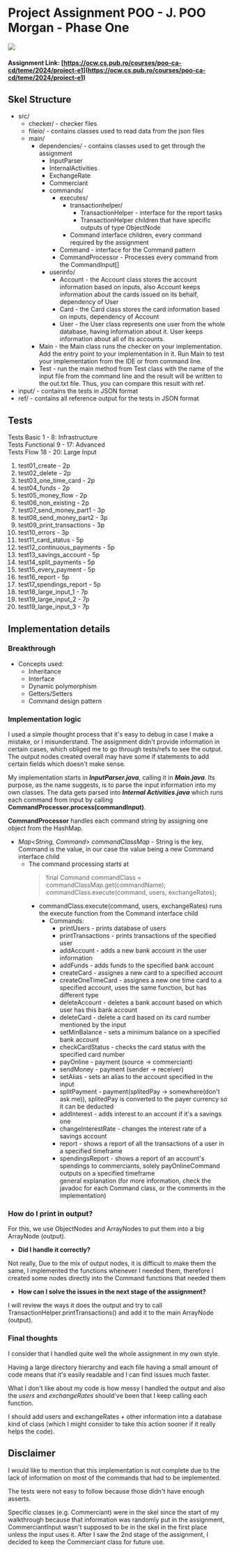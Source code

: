 # Project Assignment POO  - J. POO Morgan - Phase One

![](https://s.yimg.com/ny/api/res/1.2/aN0SfZTtLF5hLNO0wIN3gg--/YXBwaWQ9aGlnaGxhbmRlcjt3PTcwNTtoPTQyNztjZj13ZWJw/https://o.aolcdn.com/hss/storage/midas/b23d8b7f62a50a7b79152996890aa052/204855412/fit.gif)

#### Assignment Link: [https://ocw.cs.pub.ro/courses/poo-ca-cd/teme/2024/proiect-e1](https://ocw.cs.pub.ro/courses/poo-ca-cd/teme/2024/proiect-e1)

## Skel Structure

* src/
    * checker/ - checker files
    * fileio/ - contains classes used to read data from the json files
    * main/
      * dependencies/ - contains classes used to get through the assignment
        * InputParser
        * InternalActivities
        * ExchangeRate
        * Commerciant
        * commands/
           * executes/
             * transactionhelper/
               * TransactionHelper - interface for the report tasks
               * TransactionHelper children that have specific outputs of type ObjectNode
             * Command interface children, every command required by the assignment
          * Command - interface for the Command pattern
          * CommandProcessor - Processes every command from the CommandInput[]
        * userinfo/
          * Account - the Account class stores the account information based on inputs, also Account keeps information about the cards issued on its behalf, dependency of User
          * Card - the Card class stores the card information based on inputs, dependency of Account
          * User - the User class represents one user from the whole database, having information about it. User keeps information about all of its accounts.
      * Main - the Main class runs the checker on your implementation. Add the entry point to your implementation in it. Run Main to test your implementation from the IDE or from command line.
      * Test - run the main method from Test class with the name of the input file from the command line and the result will be written
              to the out.txt file. Thus, you can compare this result with ref.
* input/ - contains the tests in JSON format
* ref/ - contains all reference output for the tests in JSON format

## Tests

Tests Basic 1 - 8: Infrastructure \
Tests Functional 9 - 17: Advanced \
Tests Flow 18 - 20: Large Input

1. test01_create - 2p
2. test02_delete - 2p
3. test03_one_time_card - 2p
4. test04_funds - 2p
5. test05_money_flow - 2p
6. test06_non_existing - 2p
7. test07_send_money_part1 - 3p
8. test08_send_money_part2 - 3p
9. test09_print_transactions - 3p
10. test10_errors - 3p
11. test11_card_status - 5p
12. test12_continuous_payments - 5p
13. test13_savings_account - 5p
14. test14_split_payments - 5p
15. test15_every_payment - 5p
16. test16_report - 5p
17. test17_spendings_report - 5p
18. test18_large_input_1 - 7p
19. test19_large_input_2 - 7p
20. test19_large_input_3 - 7p


## Implementation details
### Breakthrough
* Concepts used:
    * Inheritance
    * Interface
    * Dynamic polymorphism
    * Getters/Setters
    * Command design pattern

### Implementation logic
I used a simple thought process that it's easy to debug in case I make a mistake, or I misunderstand. 
The assignment didn't provide information in certain cases, which obliged me to go through tests/refs 
to see the output. The output nodes created overall may have some if statements to add certain fields which doesn't make sense.


My implementation starts in <b><i>InputParser.java</i></b>, calling it in <b><i>Main.java</i></b>. Its purpose, as the name suggests, 
is to parse the input information into my own classes. The data gets parsed into <b><i>Internal Activities.java</i></b>
which runs each command from input by calling <b>CommandProcessor.process(commandInput)</b>.


<b>CommandProcessor</b> handles each command string by assigning one object from the HashMap.
* <i>Map<String, Command> commandClassMap</i>  - String is the key, Command is the value, in our case the value being a new Command interface child
  * The command processing starts at  
    >final Command commandClass = commandClassMap.get(commandName); \
     commandClass.execute(command, users, exchangeRates);
    * commandClass.execute(command, users, exchangeRates) runs the execute function from the Command interface child
      * Commands:
        *    printUsers         - prints database of users 
        *    printTransactions  - prints transactions of the specified user 
        *    addAccount         - adds a new bank account in the user information 
        *    addFunds           - adds funds to the specified bank account 
        *    createCard         - assignes a new card to a specified account 
        *    createOneTimeCard  - assignes a new one time card to a specified account, uses the same function, but has different type 
        *    deleteAccount      - deletes a bank account based on which user has this bank account 
        *    deleteCard         - delete a card based on its card number mentioned by the input 
        *    setMinBalance      - sets a minimum balance on a specified bank account 
        *    checkCardStatus    - checks the card status with the specified card number 
        *    payOnline          - payment (source -> commerciant) 
        *    sendMoney          - payment (sender -> receiver) 
        *    setAlias           - sets an alias to the account specified in the input 
        *    splitPayment       - payment(splitedPay -> somewhere(don't ask me)), splitedPay is converted to the payer currency so it can be deducted 
        *    addInterest        - adds interest to an account if it's a savings one 
        *    changeInterestRate - changes the interest rate of a savings account 
        *    report             - shows a report of all the transactions of a user in a specified timeframe 
        *    spendingsReport    - shows a report of an account's spendings to commerciants, solely payOnlineCommand outputs on a specified timeframe 
        \
      general explanation (for more information, check the javadoc for each Command class, or the comments in the implementation)

### How do I print in output?
 For this, we use ObjectNodes and ArrayNodes to put them into a big ArrayNode (output).
* <b>Did I handle it correctly?</b>

Not really, Due to the mix of output nodes, it is difficult to make them the same, I implemented the functions whenever I needed them, therefore I created some nodes directly into the Command functions that needed them
* <b>How can I solve the issues in the next stage of the assignment?</b>

I will review the ways it does the output and try to call TransactionHelper.printTransactions() and add it to the main ArrayNode (output).

### Final thoughts
I consider that I handled quite well the whole assignment in my own style.

Having a large directory hierarchy and each file having a small amount of code means that it's easily readable and I can find issues much faster.

What I don't like about my code is how messy I handled the output and also the <i>users</i> and <i>exchangeRates</i> should've been that I keep calling each function.

I should add users and exchangeRates + other information into a database kind of class (which I might consider to take this action sooner if it really helps the code).


## Disclaimer
I would like to mention that this implementation is not complete
due to the lack of information on most of the commands that had to be implemented. 

The tests were not easy to follow because those didn't have enough asserts.

Specific classes (e.g. Commerciant) were in the skel since the start of my walkthrough
because that information was randomly put in the assignment, CommerciantInput wasn't
supposed to be in the skel in the first place unless the input uses it. After I saw the 2nd stage of the assignment, 
I decided to keep the Commerciant class for future use.








